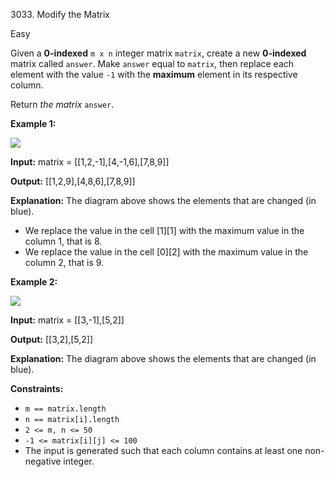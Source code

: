 3033\. Modify the Matrix

Easy

Given a **0-indexed** `m x n` integer matrix `matrix`, create a new **0-indexed** matrix called `answer`. Make `answer` equal to `matrix`, then replace each element with the value `-1` with the **maximum** element in its respective column.

Return _the matrix_ `answer`.

**Example 1:**

![](https://assets.leetcode.com/uploads/2023/12/24/matrix1.png)

**Input:** matrix = [[1,2,-1],[4,-1,6],[7,8,9]]

**Output:** [[1,2,9],[4,8,6],[7,8,9]]

**Explanation:** The diagram above shows the elements that are changed (in blue). 
- We replace the value in the cell [1][1] with the maximum value in the column 1, that is 8. 
- We replace the value in the cell [0][2] with the maximum value in the column 2, that is 9.

**Example 2:**

![](https://assets.leetcode.com/uploads/2023/12/24/matrix2.png)

**Input:** matrix = [[3,-1],[5,2]]

**Output:** [[3,2],[5,2]]

**Explanation:** The diagram above shows the elements that are changed (in blue).

**Constraints:**

*   `m == matrix.length`
*   `n == matrix[i].length`
*   `2 <= m, n <= 50`
*   `-1 <= matrix[i][j] <= 100`
*   The input is generated such that each column contains at least one non-negative integer.